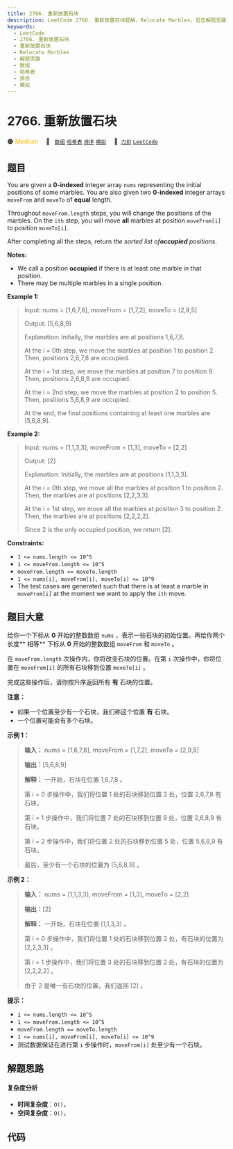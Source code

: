 ```yaml
---
title: 2766. 重新放置石块
description: LeetCode 2766. 重新放置石块题解，Relocate Marbles，包含解题思路、复杂度分析以及完整的 JavaScript 代码实现。
keywords:
  - LeetCode
  - 2766. 重新放置石块
  - 重新放置石块
  - Relocate Marbles
  - 解题思路
  - 数组
  - 哈希表
  - 排序
  - 模拟
---
```


# 2766. 重新放置石块

🟠 <font color=#ffb800>Medium</font>&emsp; 🔖&ensp; [`数组`](/tag/array.md) [`哈希表`](/tag/hash-table.md) [`排序`](/tag/sorting.md) [`模拟`](/tag/simulation.md)&emsp; 🔗&ensp;[`力扣`](https://leetcode.cn/problems/relocate-marbles) [`LeetCode`](https://leetcode.com/problems/relocate-marbles)

## 题目

You are given a **0-indexed** integer array `nums` representing the initial
positions of some marbles. You are also given two **0-indexed** integer arrays
`moveFrom` and `moveTo` of **equal** length.

Throughout `moveFrom.length` steps, you will change the positions of the
marbles. On the `ith` step, you will move **all** marbles at position
`moveFrom[i]` to position `moveTo[i]`.

After completing all the steps, return _the sorted list of**occupied**
positions_.

**Notes:**

  * We call a position **occupied** if there is at least one marble in that position.
  * There may be multiple marbles in a single position.



**Example 1:**

> Input: nums = [1,6,7,8], moveFrom = [1,7,2], moveTo = [2,9,5]
> 
> Output: [5,6,8,9]
> 
> Explanation: Initially, the marbles are at positions 1,6,7,8.
> 
> At the i = 0th step, we move the marbles at position 1 to position 2. Then, positions 2,6,7,8 are occupied.
> 
> At the i = 1st step, we move the marbles at position 7 to position 9. Then, positions 2,6,8,9 are occupied.
> 
> At the i = 2nd step, we move the marbles at position 2 to position 5. Then, positions 5,6,8,9 are occupied.
> 
> At the end, the final positions containing at least one marbles are [5,6,8,9].

**Example 2:**

> Input: nums = [1,1,3,3], moveFrom = [1,3], moveTo = [2,2]
> 
> Output: [2]
> 
> Explanation: Initially, the marbles are at positions [1,1,3,3].
> 
> At the i = 0th step, we move all the marbles at position 1 to position 2. Then, the marbles are at positions [2,2,3,3].
> 
> At the i = 1st step, we move all the marbles at position 3 to position 2. Then, the marbles are at positions [2,2,2,2].
> 
> Since 2 is the only occupied position, we return [2].

**Constraints:**

  * `1 <= nums.length <= 10^5`
  * `1 <= moveFrom.length <= 10^5`
  * `moveFrom.length == moveTo.length`
  * `1 <= nums[i], moveFrom[i], moveTo[i] <= 10^9`
  * The test cases are generated such that there is at least a marble in `moveFrom[i]` at the moment we want to apply the `ith` move.


## 题目大意

给你一个下标从 **0**  开始的整数数组 `nums` ，表示一些石块的初始位置。再给你两个长度**  相等** 下标从 **0**  开始的整数数组
`moveFrom` 和 `moveTo` 。

在 `moveFrom.length` 次操作内，你将改变石块的位置。在第 `i` 次操作中，你将位置在 `moveFrom[i]` 的所有石块移到位置
`moveTo[i]` 。

完成这些操作后，请你按升序返回所有 **有**  石块的位置。

**注意：**

  * 如果一个位置至少有一个石块，我们称这个位置 **有**  石块。
  * 一个位置可能会有多个石块。



**示例 1：**

> 
> 
> 
> 
> 
> **输入：** nums = [1,6,7,8], moveFrom = [1,7,2], moveTo = [2,9,5]
> 
> **输出：**[5,6,8,9]
> 
> **解释：** 一开始，石块在位置 1,6,7,8 。
> 
> 第 i = 0 步操作中，我们将位置 1 处的石块移到位置 2 处，位置 2,6,7,8 有石块。
> 
> 第 i = 1 步操作中，我们将位置 7 处的石块移到位置 9 处，位置 2,6,8,9 有石块。
> 
> 第 i = 2 步操作中，我们将位置 2 处的石块移到位置 5 处，位置 5,6,8,9 有石块。
> 
> 最后，至少有一个石块的位置为 [5,6,8,9] 。

**示例 2：**

> 
> 
> 
> 
> 
> **输入：** nums = [1,1,3,3], moveFrom = [1,3], moveTo = [2,2]
> 
> **输出：**[2]
> 
> **解释：** 一开始，石块在位置 [1,1,3,3] 。
> 
> 第 i = 0 步操作中，我们将位置 1 处的石块移到位置 2 处，有石块的位置为 [2,2,3,3] 。
> 
> 第 i = 1 步操作中，我们将位置 3 处的石块移到位置 2 处，有石块的位置为 [2,2,2,2] 。
> 
> 由于 2 是唯一有石块的位置，我们返回 [2] 。
> 
> 



**提示：**

  * `1 <= nums.length <= 10^5`
  * `1 <= moveFrom.length <= 10^5`
  * `moveFrom.length == moveTo.length`
  * `1 <= nums[i], moveFrom[i], moveTo[i] <= 10^9`
  * 测试数据保证在进行第 `i` 步操作时，`moveFrom[i]` 处至少有一个石块。


## 解题思路

#### 复杂度分析

- **时间复杂度**：`O()`，
- **空间复杂度**：`O()`，

## 代码

```javascript

```